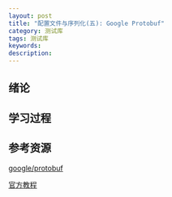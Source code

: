 ```yaml
---
layout: post
title: "配置文件与序列化(五): Google Protobuf"
category: 测试库
tags: 测试库
keywords: 
description: 
---
```


## 绪论

## 学习过程

## 参考资源

[google/protobuf](https://github.com/google/protobuf)

[官方教程](https://developers.google.com/protocol-buffers/)